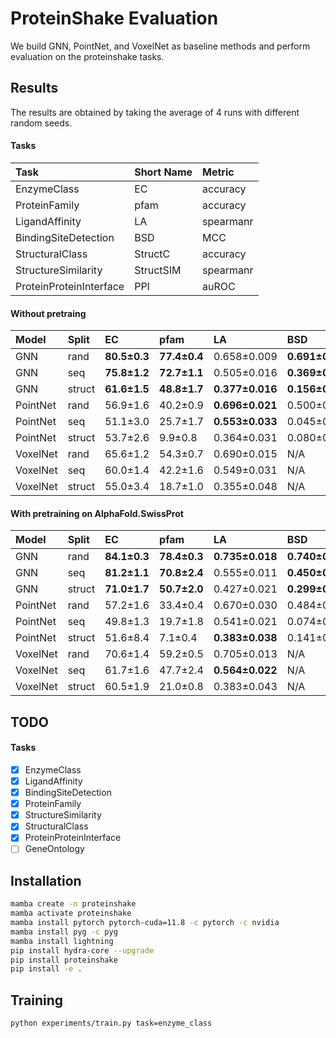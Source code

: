 # ProteinShake Evaluation

We build GNN, PointNet, and VoxelNet as baseline methods and perform evaluation on the proteinshake tasks.

## Results

The results are obtained by taking the average of 4 runs with different random seeds.

#### Tasks

| Task                    | Short Name | Metric    |
|:------------------------|:-----------|:----------|
| EnzymeClass             | EC         | accuracy  |
| ProteinFamily           | pfam       | accuracy  |
| LigandAffinity          | LA         | spearmanr |
| BindingSiteDetection    | BSD        | MCC       |
| StructuralClass         | StructC    | accuracy  |
| StructureSimilarity     | StructSIM  | spearmanr |
| ProteinProteinInterface | PPI        | auROC     |

#### Without pretraing

| Model    | Split  | EC           | pfam         | LA              | BSD             | StructC      | StructSIM | PPI             |
|:---------|:-------|:-------------|:-------------|:----------------|:----------------|:-------------|:----------|:----------------|
| GNN      | rand   | __80.5±0.3__ | __77.4±0.4__ | 0.658±0.009     | __0.691±0.015__ | __55.3±0.6__ |           | __0.572±0.006__ |
| GNN      | seq    | __75.8±1.2__ | __72.7±1.1__ | 0.505±0.016     | __0.369±0.017__ | __59.5±1.2__ |           | __0.578±0.008__ |
| GNN      | struct | __61.6±1.5__ | __48.8±1.7__ | __0.377±0.016__ | __0.156±0.020__ | __55.9±2.4__ |           | 0.499±0.005     |
| PointNet | rand   | 56.9±1.6     | 40.2±0.9     | __0.696±0.021__ | 0.500±0.007     | 10.0±1.0     |           | 0.512±0.030     |
| PointNet | seq    | 51.1±3.0     | 25.7±1.7     | __0.553±0.033__ | 0.045±0.053     | 8.6±0.9      |           | 0.530±0.016     |
| PointNet | struct | 53.7±2.6     | 9.9±0.8      | 0.364±0.031     | 0.080±0.056     | 3.4±1.4      |           | 0.483±0.029     |
| VoxelNet | rand   | 65.6±1.2     | 54.3±0.7     | 0.690±0.015     | N/A             | 22.1±1.4     |           | N/A             |
| VoxelNet | seq    | 60.0±1.4     | 42.2±1.6     | 0.549±0.031     | N/A             | 21.6±1.2     |           | N/A             |
| VoxelNet | struct | 55.0±3.4     | 18.7±1.0     | 0.355±0.048     | N/A             | 15.8±1.2     |           | N/A             |

#### With pretraining on AlphaFold.SwissProt

| Model    | Split  | EC           | pfam         | LA              | BSD             | StructC      | StructSIM | PPI             |
|:---------|:-------|:-------------|:-------------|:----------------|:----------------|:-------------|:----------|:----------------|
| GNN      | rand   | __84.1±0.3__ | __78.4±0.3__ | __0.735±0.018__ | __0.740±0.003__ | __57.5±0.8__ |           | __0.573±0.009__ |
| GNN      | seq    | __81.2±1.1__ | __70.8±2.4__ | 0.555±0.011     | __0.450±0.010__ | __62.4±1.1__ |           | __0.599±0.006__ |
| GNN      | struct | __71.0±1.7__ | __50.7±2.0__ | 0.427±0.021     | __0.299±0.009__ | __61.6±0.9__ |           | 0.507±0.004     |
| PointNet | rand   | 57.2±1.6     | 33.4±0.4     | 0.670±0.030     | 0.484±0.013     | 8.9±0.9      |           | 0.517±0.013     |
| PointNet | seq    | 49.8±1.3     | 19.7±1.8     | 0.541±0.021     | 0.074±0.070     | 6.9±0.8      |           | 0.522±0.007     |
| PointNet | struct | 51.6±8.4     | 7.1±0.4      | __0.383±0.038__ | 0.141±0.013     | 5.2±0.6      |           | 0.494±0.008    |
| VoxelNet | rand   | 70.6±1.4     | 59.2±0.5     | 0.705±0.013     | N/A             | 28.4±0.9     |           | N/A             |
| VoxelNet | seq    | 61.7±1.6     | 47.7±2.4     | __0.564±0.022__ | N/A             | 26.1±1.1     |           | N/A             |
| VoxelNet | struct | 60.5±1.9     | 21.0±0.8     | 0.383±0.043     | N/A             | 18.4±0.3     |           | N/A             |

## TODO

#### Tasks

- [x] EnzymeClass
- [x] LigandAffinity
- [x] BindingSiteDetection
- [x] ProteinFamily
- [x] StructureSimilarity
- [x] StructuralClass
- [x] ProteinProteinInterface
- [ ] GeneOntology

## Installation

```bash
mamba create -n proteinshake
mamba activate proteinshake
mamba install pytorch pytorch-cuda=11.8 -c pytorch -c nvidia
mamba install pyg -c pyg
mamba install lightning
pip install hydra-core --upgrade
pip install proteinshake
pip install -e .
```

## Training

```bash
python experiments/train.py task=enzyme_class
```